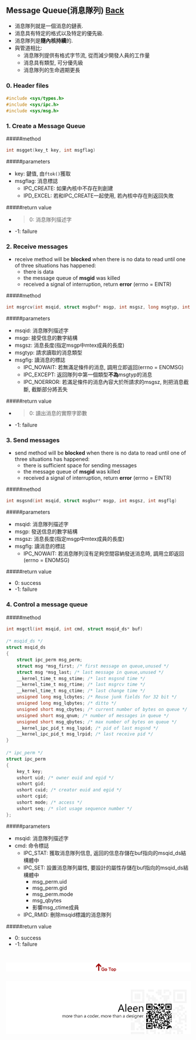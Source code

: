 ## Message Queue(消息隊列) [Back](./../IPC.md)
- 消息隊列就是一個消息的鏈表.
- 消息具有特定的格式以及特定的優先級.
- 消息隊列是**隨內核持續**的.
- 與管道相比:
	- 消息隊列提供有格式字节流, 從而減少開發人員的工作量
	- 消息具有類型, 可分優先級
	- 消息隊列的生命週期更長

### 0. Header files
```c
#include <sys/types.h>
#include <sys/ipc.h>
#include <sys/msg.h>
```

### 1. Create a Message Queue
#####method
```c
int msgget(key_t key, int msgflag)
```

#####parameters
- key: 鍵值, 由```ftok()```獲取
- msgflag: 消息標誌
	- IPC_CREATE: 如果內核中不存在則創建
	- IPD_EXCEL: 若和IPC_CREATE一起使用, 若內核中存在則返回失敗

#####return value
- >0: 消息隊列描述字
- -1: failure

### 2. Receive messages

- receive method will be **blocked** when there is no data to read until one of three situations has happened:
	- there is data
	- the message queue of **msgid** was killed
	- received a signal of interruption, return **error** (errno = EINTR)

#####method
```c
int msgrcv(int msqid, struct msgbuf* msgp, int msgsz, long msgtyp, int msgflg)
```

#####parameters
- msqid: 消息隊列描述字
- msgp: 接受信息的數字結構
- msgsz: 消息長度(指定msgp中mtex成員的長度)
- msgtyp: 請求讀取的消息類型
- msgflg: 讀消息的標誌
	- IPC_NOWAIT: 若無滿足條件的消息, 調用立即返回(errno = ENOMSG)
	- IPC_EXCEPT: 返回隊列中第一個類型**不為**msgtyp的消息
	- IPC_NOERROR: 若滿足條件的消息內容大於所請求的msgsz, 則把消息截斷, 截斷部分將丟失

#####return value
- >0: 讀出消息的實際字節數
- -1: failure

### 3. Send messages

- send method will be **blocked** when there is no data to read until one of three situations has happened:
	- there is sufficient space for sending messages
	- the message queue of **msgid** was killed
	- received a signal of interruption, return **error** (errno = EINTR)

#####method
```c
int msgsnd(int msqid, struct msgbur* msgp, int msgsz, int msgflg)
```

#####parameters
- msqid: 消息隊列描述字
- msgp: 發送信息的數字結構
- msgsz: 消息長度(指定msgp中mtex成員的長度)
- msgflg: 讀消息的標誌
	- IPC_NOWAIT: 若消息隊列沒有足夠空間容納發送消息時, 調用立即返回(errno = ENOMSG)

#####return value
- 0: success
- -1: failure

### 4. Control a message queue

#####method
```c
int msgctl(int msqid, int cmd, struct msqid_ds* buf)

/* msqid_ds */
struct msqid_ds
{
	struct ipc_perm msg_perm; 
	struct msg *msg_first; /* first message on queue,unused */
	struct msg *msg_last; /* last message in queue,unused */
	__kernel_time_t msg_stime; /* last msgsnd time */ 
	__kernel_time_t msg_rtime; /* last msgrcv time */ 
	__kernel_time_t msg_ctime; /* last change time */ 
	unsigned long msg_lcbytes; /* Reuse junk fields for 32 bit */ 
	unsigned long msg_lqbytes; /* ditto */ 
	unsigned short msg_cbytes; /* current number of bytes on queue */
	unsigned short msg_qnum; /* number of messages in queue */
	unsigned short msg_qbytes; /* max number of bytes on queue */
	__kernel_ipc_pid_t msg_lspid; /* pid of last msgsnd */
	__kernel_ipc_pid_t msg_lrpid; /* last receive pid */
}

/* ipc_perm */
struct ipc_perm 
{ 
	key_t key; 
	ushort uid; /* owner euid and egid */ 
	ushort gid; 
	ushort cuid; /* creator euid and egid */ 
	ushort cgid; 
	ushort mode; /* access */ 
	ushort seq; /* slot usage sequence number */ 
};

```

#####parameters
- msqid: 消息隊列描述字
- cmd: 命令標誌
	- IPC_STAT: 獲取消息隊列信息, 返回的信息存儲在buf指向的msqid_ds結構體中
	- IPC_SET: 設置消息隊列屬性, 要設計的屬性存儲在buf指向的msqid_ds結構體中
		- msg_perm.uid
		- msg_perm.gid
		- msg_perm.mode
		- msg_qbytes
		- 影響msg_ctime成員
	- IPC_RMID: 刪除msqid標識的消息隊列

#####return value
- 0: success
- -1: failure


<a href="#" style="left:200px;"><img src="./../../../../pic/gotop.png"></a>
=====
<a href="http://aleen42.github.io/" target="_blank" ><img src="./../../../../pic/tail.gif"></a>
